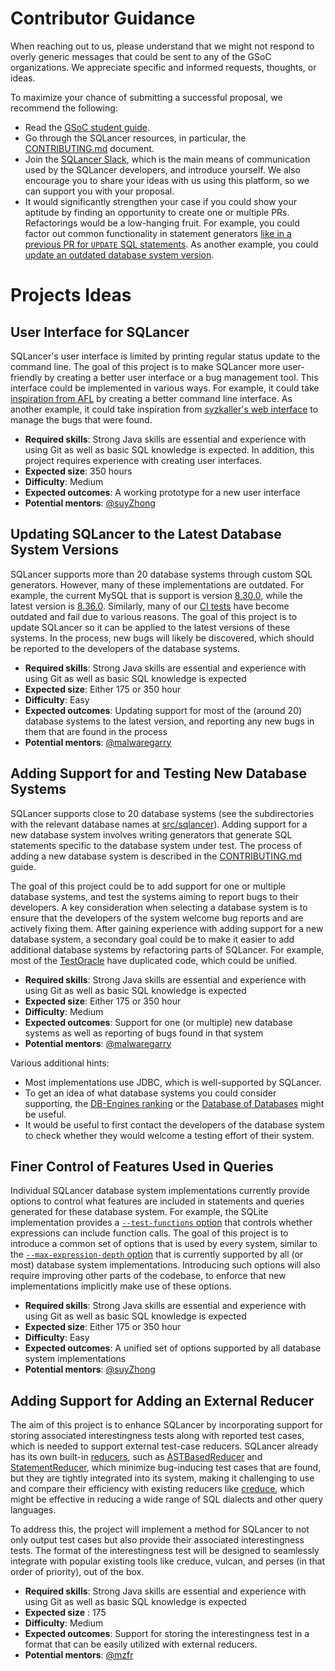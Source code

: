 # Contributor Guidance

When reaching out to us, please understand that we might not respond to overly generic messages that could be sent to any of the GSoC organizations. We appreciate specific and informed requests, thoughts, or ideas.

To maximize your chance of submitting a successful proposal, we recommend the following:
* Read the [GSoC student guide](https://google.github.io/gsocguides/student/).
* Go through the SQLancer resources, in particular, the [CONTRIBUTING.md](https://github.com/sqlancer/sqlancer/blob/master/CONTRIBUTING.md) document.
* Join the [SQLancer Slack](https://join.slack.com/t/sqlancer/shared_invite/zt-eozrcao4-ieG29w1LNaBDMF7OB_~ACg), which is the main means of communication used by the SQLancer developers, and introduce yourself. We also encourage you to share your ideas with us using this platform, so we can support you with your proposal.
* It would significantly strengthen your case if you could show your aptitude by finding an opportunity to create one or multiple PRs. Refactorings would be a low-hanging fruit. For example, you could factor out common functionality in statement generators [like in a previous PR for `UPDATE` SQL statements](https://github.com/sqlancer/sqlancer/pull/662). As another example, you could [update an outdated database system version](https://github.com/sqlancer/sqlancer#i-am-running-sqlancer-on-the-latest-version-of-a-supported-dbms-is-it-expected-that-sqlancer-prints-many-assertionerrors).

# Projects Ideas

## User Interface for SQLancer

SQLancer's user interface is limited by printing regular status update to the command line. The goal of this project is to make SQLancer more user-friendly by creating a better user interface or a bug management tool. This interface could be implemented in various ways. For example, it could take [inspiration from AFL](https://en.wikipedia.org/wiki/American_Fuzzy_Lop_%28software%29#/media/File:American_fuzzy_lop's_afl-fuzz_running_on_a_test_program.png) by creating a better command line interface. As another example, it could take inspiration from [syzkaller's web interface](https://syzkaller.appspot.com/upstream) to manage the bugs that were found.

* **Required skills**: Strong Java skills are essential and experience with using Git as well as basic SQL knowledge is expected. In addition, this project requires experience with creating user interfaces.
* **Expected size**: 350 hours
* **Difficulty**: Medium
* **Expected outcomes**: A working prototype for a new user interface
* **Potential mentors**: [@suyZhong](https://github.com/suyZhong)

## Updating SQLancer to the Latest Database System Versions

SQLancer supports more than 20 database systems through custom SQL generators. However, many of these implementations are outdated. For example, the current MySQL that is support is version [8.30.0](https://github.com/sqlancer/sqlancer/blob/3e960fb16fac42ed8f43eecf25eb4d09a5be9d85/pom.xml#L307), while the latest version is [8.36.0](https://dev.mysql.com/doc/relnotes/mysql/8.0/en/news-8-0-36.html). Similarly, many of our [CI tests](https://github.com/sqlancer/sqlancer/blob/3e960fb16fac42ed8f43eecf25eb4d09a5be9d85/.github/workflows/main.yml) have become outdated and fail due to various reasons. The goal of this project is to update SQLancer so it can be applied to the latest versions of these systems. In the process, new bugs will likely be discovered, which should be reported to the developers of the database systems.

* **Required skills**: Strong Java skills are essential and experience with using Git as well as basic SQL knowledge is expected
* **Expected size**: Either 175 or 350 hour
* **Difficulty**: Easy
* **Expected outcomes**: Updating support for most of the (around 20) database systems to the latest version, and reporting any new bugs in them that are found in the process
* **Potential mentors**: [@malwaregarry](https://github.com/malwaregarry)

## Adding Support for and Testing New Database Systems

SQLancer supports close to 20 database systems (see the subdirectories with the relevant database names at [src/sqlancer](https://github.com/sqlancer/sqlancer/tree/master/src/sqlancer)). Adding support for a new database system involves writing generators that generate SQL statements specific to the database system under test. The process of adding a new database system is described in the [CONTRIBUTING.md](https://github.com/sqlancer/sqlancer/blob/master/CONTRIBUTING.md#implementing-support-for-a-new-dbms) guide.

The goal of this project could be to add support for one or multiple database systems, and test the systems aiming to report bugs to their developers. A key consideration when selecting a database system is to ensure that the developers of the system welcome bug reports and are actively fixing them. After gaining experience with adding support for a new database system, a secondary goal could be to make it easier to add additional database systems by refactoring parts of SQLancer. For example, most of the [TestOracle](https://github.com/sqlancer/sqlancer/blob/9275f1ddd1d3bb33c1a10f07f41ecf9b552fdfbd/src/sqlancer/common/oracle/TestOracle.java) have duplicated code, which could be unified.

* **Required skills**: Strong Java skills are essential and experience with using Git as well as basic SQL knowledge is expected
* **Expected size**: Either 175 or 350 hour
* **Difficulty**: Medium
* **Expected outcomes**: Support for one (or multiple) new database systems as well as reporting of bugs found in that system
* **Potential mentors**: [@malwaregarry](https://github.com/malwaregarry)

Various additional hints:

* Most implementations use JDBC, which is well-supported by SQLancer.
* To get an idea of what database systems you could consider supporting, the [DB-Engines ranking](https://db-engines.com/en/ranking/relational+dbms) or the [Database of Databases](https://dbdb.io/) might be useful.
* It would be useful to first contact the developers of the database system to check whether they would welcome a testing effort of their system.

## Finer Control of Features Used in Queries

Individual SQLancer database system implementations currently provide options to control what features are included in statements and queries generated for these database system. For example, the SQLite implementation provides a [``--test-functions`` option](https://github.com/sqlancer/sqlancer/blob/3e960fb16fac42ed8f43eecf25eb4d09a5be9d85/src/sqlancer/sqlite3/SQLite3Options.java#L62) that controls whether expressions can include function calls. The goal of this project is to introduce a common set of options that is used by every system, similar to the [`--max-expression-depth` option](https://github.com/sqlancer/sqlancer/blob/3e960fb16fac42ed8f43eecf25eb4d09a5be9d85/src/sqlancer/MainOptions.java#L35) that is currently supported by all (or most) database system implementations. Introducing such options will also require improving other parts of the codebase, to enforce that new implementations implicitly make use of these options.

* **Required skills**: Strong Java skills are essential and experience with using Git as well as basic SQL knowledge is expected
* **Expected size**: Either 175 or 350 hour
* **Difficulty**: Easy
* **Expected outcomes**: A unified set of options supported by all database system implementations
* **Potential mentors**: [@suyZhong](https://github.com/suyZhong)

## Adding Support for Adding an External Reducer

The aim of this project is to enhance SQLancer by incorporating support for storing associated interestingness tests along with reported test cases, which is needed to support external test-case reducers. SQLancer already has its own built-in [reducers](https://github.com/sqlancer/sqlancer/blob/main/src/sqlancer/Reducer.java), such as [ASTBasedReducer](https://github.com/sqlancer/sqlancer/blob/main/src/sqlancer/ASTBasedReducer.java) and [StatementReducer](https://github.com/sqlancer/sqlancer/blob/main/src/sqlancer/StatementReducer.java), which minimize bug-inducing test cases that are found, but they are tightly integrated into its system, making it challenging to use and compare their efficiency with existing reducers like [creduce](https://github.com/csmith-project/creduce), which might be effective in reducing a wide range of SQL dialects and other query languages. 

To address this, the project will implement a method for SQLancer to not only output test cases but also provide their associated interestingness tests. The format of the interestingness test will be designed to seamlessly integrate with popular existing tools like creduce, vulcan, and perses (in that order of priority), out of the box.

- **Required skills**: Strong Java skills are essential and experience with using Git as well as basic SQL knowledge is expected
- **Expected size** : 175
- **Difficulty**: Medium
- **Expected outcomes**: Support for storing the interestingness test in a format that can be easily utilized with external reducers.
- **Potential mentors**: [@mzfr](https://github.com/mzfr)